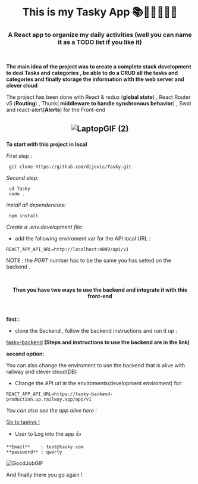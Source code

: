 <h1 align="center"> This is my Tasky  App 📚📱📗📘📙🔎 </h1>
<h3 color="red" align="center">A React app to organize my daily activities (well you can name it as a TODO list if you like it) </h3>


  <br/>
  
  
**The main idea of the project was to create a complete stack development to deal Tasks and categories ,  be able to do a CRUD  all the tasks and  categories and finally storage the information with the web server and  clever cloud**

<p margin="20px">The project has been done with React & redux (<b>global state</b>) , React Router v5 (<b>Routing</b>) , Thunk(<b>
middleware to handle synchronous behavior</b>) , Swal and react-alert(<b>Alerts</b>) for the Front-end </p>



<h2 align="center">

![LaptopGIF (2)](https://user-images.githubusercontent.com/66389456/179600154-bcabbf40-6ee5-4897-8fa4-1fb243a9c0f4.gif)

</h2>



**To start with this project in local**


_First step :_

```
 git clone https://github.com/dijevic/Tasky.git
```

_Second step:_

```
 cd Tasky
 code .
```

_install all dependencies:_

```
 npm install
```

_Create a .env.development file:_

- add the following enviroment var for the API local URL :

```
REACT_APP_API_URL=http://localhost:4000/api/v1
```

NOTE : the *PORT* number has to be the same you has setted on the backend .



<br/>
<p align="center"><b>Then you have two ways to use the backend and integrate it with this front-end</b></p>
  <br/>

**first :**

- clone the Backend , follow the backend instructions and run it up :

[tasky-backend](https://github.com/dijevic/Tasky-backend)
<b>(Steps and instructions to use the backend are in the link)</b>

**second option:**


<p>You can also change the enviroment  to use the backend that is alive with railway and clever cloud(DB) </p>

- Change the API url in the enviroments(development enviroment) for:

```
REACT_APP_API_URL=https://tasky-backend-production.up.railway.app/api/v1

```


_You can also see the app alive here :_

<a href="https://taskys.netlify.app/" target="_blank">Go to taskys !</a>

- User to Log into the app :+1:

```
**Email**    : test@tasky.com
**password** : qwerty
```
![GoodJobGIF](https://user-images.githubusercontent.com/66389456/179578383-137e21ed-646e-4126-9de7-bf3c1a6ffafc.gif)

<p> And finally there you go again !</p>





